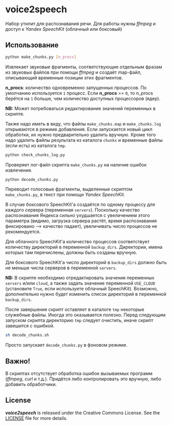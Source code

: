 # voice2speech

Набор утилит для распознавания речи. Для работы нужны *ffmpeg* и доступ к
*Yandex SpeechKit* (облачный или боксовый)

## Использование

```sh
python make_chunks.py [n_procs]
```
Извлекает звуковые фрагменты, соответствующие отдельным фразам из звуковых
файлов при помощи *ffmpeg* и создаёт map-файл, описывающий временные позиции
этих фрагментов.

**n_procs**: количество одновременно запущенных процессов. По умолчанию
используется `1` процесс. Если **n_procs** == `0`, то n_procs берётся на `1`
больше, чем количество доступных процессоров (ядер).

**NB:** Может потребоваться редактирование значений переменных в скрипте.

Также надо иметь в виду, что файлы `make_chunks.map` и `make_chunks.log`
открываются в режиме добавления. Если запускается новый цикл обработки, их
нужно предварительно удалить вручную. Кроме того надо удалить файлы результата
из каталога `chunks` и временные файлы (если есть) из каталога `tmp`.

```sh
python check_chunks_log.py
```
Проверяет лог-файл скрипта `make_chunks.py` на наличие ошибок извлечения.

```sh
python decode_chunks.py
```
Переводит голосовые фрагменты, выделенные скриптом `make_chunks.py`, в текст
при помощи *Yandex SpeechKit*.

В случае боксового SpeechKit'а создаётся по одному процессу для каждого
сервера (переменная `servers`). Поскольку качество распознавания Яндекса
сильно ухудшается с увеличением этого параметра (видимо, загрузка сервера
растёт, время распознавания фиксировано --> качество падает), увеличивать
число процессов не рекомендуется.

Для облачного SpeechKit'а количество процессов соответствует количеству
директорий в переменной `backup_dirs`. Директории, имена которых там
перечислены, должны быть созданы вручную.

Для боксового SpeechKit'а число директорий в `backup_dirs` должно быть не
меньше числа серверов в переменной `servers`.

**NB:** В скрипте необходимо отредактировать значения переменных `servers`
и/или `cloud`, а также задать значение переменной `USE_CLOUD` (установите
`True`, если используете облачный SpeechKit). Возможно, дополнительно нужно
будет изменить список директорий в переменной `backup_dirs`.

После завершения скрипт оставляет в каталоге `tmp` некоторые служебные файлы.
Иногда это оказывается полезно. Перед следующим запуском скрипта директорию
`tmp` следует очистить, иначе скрипт завешится с ошибкой.

```sh
sh decode_chunks.sh
```
Просто запускает `decode_chunks.py` в фоновом режиме.

## Важно!

В скриптах отсутствует обработка ошибок вызываемых программ (*ffmpeg*, *curl*
и т.д.). Придётся либо контролировать это вручную, либо добавить обработчики.

## License

***voice2speech*** is released under the Creative Commons License. See the
[LICENSE](https://github.com/fostroll/voice2speech/blob/master/LICENSE) file
for more details.
